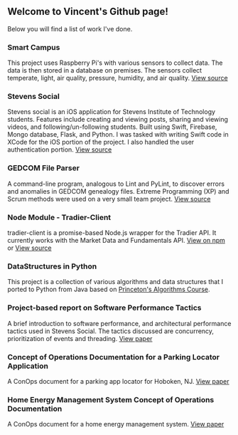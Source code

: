 ## Welcome to Vincent's Github page!

Below you will find a list of work I've done.  

### Smart Campus
This project uses Raspberry Pi's with various sensors to collect data. The data is then stored in a database on premises. The sensors collect temperate, light, air quality, pressure, humidity, and air quality. [View source](https://github.com/vporta/ssw695_smart_campus)

### Stevens Social 
Stevens social is an iOS application for Stevens Institute of Technology students. Features include creating and viewing posts, sharing and viewing videos, and following/un-following students. Built using Swift, Firebase, Mongo database, Flask, and Python. I was tasked with writing Swift code in XCode for the iOS portion of the project. I also handled the user authentication portion. 
[View source](https://github.com/justinak/ssw690Spring2018/tree/master/Stevens%20Social)

### GEDCOM File Parser
A command-line program, analogous to Lint and PyLint, to discover errors and anomalies in GEDCOM genealogy files. Extreme Programming (XP) and Scrum methods were used on a very small team project. [View source](https://github.com/vporta/SSW555tm092017Fall)

### Node Module - Tradier-Client
tradier-client is a promise-based Node.js wrapper for the Tradier API. It currently works with the Market Data and Fundamentals API. [View on npm](https://www.npmjs.com/package/tradier-client) or [View source](https://github.com/vporta/tradier-client)

### DataStructures in Python
This project is a collection of various algorithms and data structures that I ported to Python from Java based on [Princeton's Algorithms Course](https://algs4.cs.princeton.edu/code/).  

### Project-based report on Software Performance Tactics 
A brief introduction to software performance, and architectural performance tactics used in Stevens Social. The tactics discussed are concurrency, prioritization of events and threading. [View paper](https://docs.google.com/document/d/12GfQl1AffEpAgcR9djnZ-Gk7XbKs4PRlmBulj2T5JRQ/edit?usp=sharing)

### Concept of Operations Documentation for a Parking Locator Application
A ConOps document for a parking app locator for Hoboken, NJ. [View paper](https://docs.google.com/document/d/1ox5qStOTiKoNXDwvO9ZvLLv-dV_jvnd0ME8u3P5oxhM/edit?usp=sharing)

### Home Energy Management System Concept of Operations Documentation
A ConOps document for a home energy management system. [View paper](https://docs.google.com/document/d/1eDVkVVJVQQyc3a3Hj0DjpiBJfjhdCk_2WtlzvBbhgiE/edit?usp=sharing)


